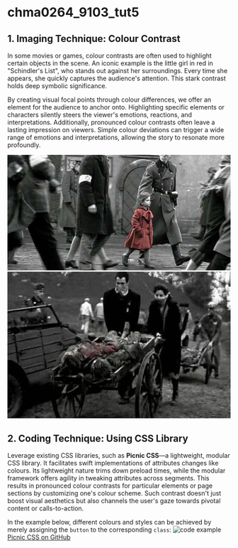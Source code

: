 # chma0264_9103_tut5
## 1. Imaging Technique: Colour Contrast

In some movies or games, colour contrasts are often used to highlight certain objects in the scene. An iconic example is the little girl in red in "Schindler's List", who stands out against her surroundings. Every time she appears, she quickly captures the audience's attention. This stark contrast holds deep symbolic significance.

By creating visual focal points through colour differences, we offer an element for the audience to anchor onto. Highlighting specific elements or characters silently steers the viewer's emotions, reactions, and interpretations. Additionally, pronounced colour contrasts often leave a lasting impression on viewers. Simple colour deviations can trigger a wide range of emotions and interpretations, allowing the story to resonate more profoundly.

![film shot1](asset/red1.png)
![film shot1](asset/red2.png)

## 2. Coding Technique: Using CSS Library

Leverage existing CSS libraries, such as **Picnic CSS**—a lightweight, modular CSS library. It facilitates swift implementations of attributes changes like colours. Its lightweight nature trims down preload times, while the modular framework offers agility in tweaking attributes across segments. This results in pronounced colour contrasts for particular elements or page sections by customizing one's colour scheme. Such contrast doesn't just boost visual aesthetics but also channels the user's gaze towards pivotal content or calls-to-action.

In the example below, different colours and styles can be achieved by merely assigning the `button` to the corresponding `class`:
![code example](asset/codeemample.png)
[Picnic CSS on GitHub](https://github.com/franciscop/picnic)
